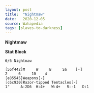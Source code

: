 ```yaml
---
layout: post
title:  "Nightmaw"
date:   2020-12-05
source: Wahapedia
tags: [slaves-to-darkness]
---
```


**Nightmaw**

**Stat Block**
```
6/6 Nightmaw
```

```
[56f442]M     W     B     Sa    [-]
2     6     10    4     
[e85545]Weapons[-]
[c6c930]Razor-tipped Tentacles[-]
1"     A:2D6  H:4+   W:4+   R:-1   D:1   
```


